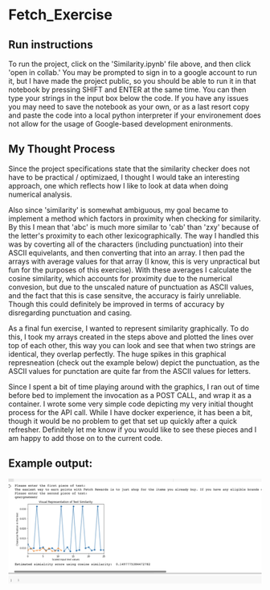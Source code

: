 # Fetch_Exercise

## Run instructions 
To run the project, click on the 'Similarity.ipynb' file above, and then click 'open in collab.' You may be prompted to sign in to a google account to run it, but I have made the project public, so you should be able to run it in that notebook by pressing SHIFT and ENTER at the same time. You can then type your strings in the input box below the code. If you have any issues you may need to save the notebook as your own, or as a last resort copy and paste the code into a local python interpreter if your environement does not allow for the usage of Google-based development enironments. 

## My Thought Process 
Since the project specifications state that the similarity checker does not have to be practical / optimizaed, I thought I would take an interesting approach, one which reflects how I like to look at data when doing numerical analysis.

Also since 'similarity' is somewhat ambiguous, my goal became to implement a method which factors in proximity when checking for similarity. By this I mean that 'abc' is much more similar to 'cab' than 'zxy' because of the letter's proximity to each other lexicographically. 
The way I handled this was by coverting all of the characters (including punctuation) into their ASCII equivelants, and then converting that into an array. I then pad the arrays with average values for that array (I know, this is very unpractical but fun for the purposes of this exercise). With these averages I calculate the cosine similarity, which accounts for proximity due to the numerical convesion, but due to the unscaled nature of punctuation as ASCII values, and the fact that this is case sensitve, the accuracy is fairly unreliable. Though this could definitely be improved in terms of accuracy by disregarding punctuation and casing.

As a final fun exercise, I wanted to represent similarity graphically. To do this, I took my arrays created in the steps above and plotted the lines over top of each other, this way you can look and see that when two strings are identical, they overlap perfectly. The huge spikes in this graphical represneation (check out the example below) depict the punctuation, as the ASCII values for punctation are quite far from the ASCII values for letters. 

Since I spent a bit of time playing around with the graphics, I ran out of time before bed to implement the invocation as a POST CALL, and wrap it as a container. I wrote some very simple code depicting my very initial thought process for the API call. While I have docker experience, it has been a bit, though it would be no problem to get that set up quickly after a quick refresher. Definitely let me know if you would like to see these pieces and I am happy to add those on to the current code. 

## Example output: 
![example output for similarity checker](https://github.com/jacobarger/Fetch_Exercise/blob/main/output_1.png?raw=true)
